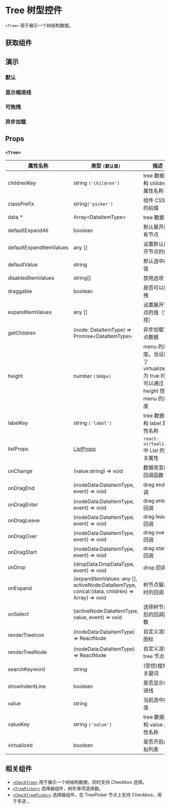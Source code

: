 # Tree 树型控件

`<Tree>` 用于展示一个树结构数据。

## 获取组件

<!--{include:(components/tree/fragments/import.md)}-->

## 演示

### 默认

<!--{include:`basic.md`}-->

### 显示缩进线

<!--{include:`show-indent-line.md`}-->

### 可拖拽

<!--{include:`draggable.md`}-->

### 异步加载

<!--{include:`async.md`}-->

## Props

<!--{include:(_common/types/data-item-type.md)}-->
<!--{include:(components/tree/fragments/drop-data-type.md)}-->

### `<Tree>`

| 属性名称                | 类型 `(默认值)`                                                                               | 描述                                                                            |
| ----------------------- | --------------------------------------------------------------------------------------------- | ------------------------------------------------------------------------------- |
| childrenKey             | string `('children')`                                                                         | tree 数据结构 children 属性名称                                                 |
| classPrefix             | string`('picker')`                                                                            | 组件 CSS 类的前缀                                                               |
| data \*                 | Array&lt;DataItemType&gt;                                                                     | tree 数据                                                                       |
| defaultExpandAll        | boolean                                                                                       | 默认展开所有节点                                                                |
| defaultExpandItemValues | any []                                                                                        | 设置默认展开节点的值                                                            |
| defaultValue            | string                                                                                        | 默认选中的值                                                                    |
| disabledItemValues      | string[]                                                                                      | 禁用选项                                                                        |
| draggable               | boolean                                                                                       | 是否可以拖拽                                                                    |
| expandItemValues        | any []                                                                                        | 设置展开节点的值（受控）                                                        |
| getChildren             | (node: DataItemType) => Promise&lt;DataItemType&gt;                                           | 异步加载节点数据                                                                |
| height                  | number `(360px)`                                                                              | menu 的高度。当设置了 virtualized 为 true 时， 可以通过 height 控制 menu 的高度 |
| labelKey                | string `('label')`                                                                            | tree 数据结构 label 属性名称                                                    |
| listProps               | [ListProps][listprops]                                                                        | `react-virtualized` 中 List 的相关属性                                          |
| onChange                | (value:string) => void                                                                        | 数据改变的回调函数                                                              |
| onDragEnd               | (nodeData:DataItemType, event) => void                                                        | drag end 回调                                                                   |
| onDragEnter             | (nodeData:DataItemType, event) => void                                                        | drag enter 回调                                                                 |
| onDragLeave             | (nodeData:DataItemType, event) => void                                                        | drag leave 回调                                                                 |
| onDragOver              | (nodeData:DataItemType, event) => void                                                        | drag over 回调                                                                  |
| onDragStart             | (nodeData:DataItemType, event) => void                                                        | drag start 回调                                                                 |
| onDrop                  | (dropData:DropDataType, event) => void                                                        | drop 回调                                                                       |
| onExpand                | (expandItemValues: any [], activeNode:DataItemType, concat:(data, children) => Array) => void | 树节点展示时的回调                                                              |
| onSelect                | (activeNode:DataItemType, value, event) => void                                               | 选择树节点后的回调函数                                                          |
| renderTreeIcon          | (nodeData:DataItemType) => ReactNode                                                          | 自定义渲染 图标                                                                 |
| renderTreeNode          | (nodeData:DataItemType) => ReactNode                                                          | 自定义渲染 tree 节点                                                            |
| searchKeyword           | string                                                                                        | (受控)搜索关键词                                                                |
| showIndentLine          | boolean                                                                                       | 是否显示缩进线                                                                  |
| value                   | string                                                                                        | 当前选中的值                                                                    |
| valueKey                | string `('value')`                                                                            | tree 数据结构 value 属性名称                                                    |
| virtualized             | boolean                                                                                       | 是否开启虚拟列表                                                                |

## 相关组件

- [`<CheckTree>`](/zh/components/check-tree) 用于展示一个树结构数据，同时支持 Checkbox 选择。
- [`<TreePicker>`](/zh/components/tree-picker) 选择器组件，树形单项选择器。
- [`<CheckTreePicker>`](/zh/components/check-tree-picker) 选择器组件，在 TreePicker 节点上支持 Checkbox，用于多选 。

[listprops]: https://github.com/bvaughn/react-virtualized/blob/master/docs/List.md#prop-types
